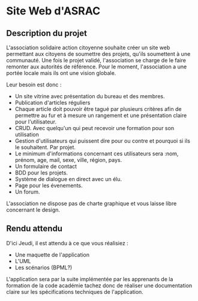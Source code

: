 # Site Web d'ASRAC

## Description du projet

L'association solidaire action citoyenne souhaite créer un site web permettant aux citoyens de soumettre des projets, qu'ils soumettent à une communauté. Une fois le projet validé, l'association se charge de le faire remonter aux autorités de référence. Pour le moment, l'association a une portée locale mais ils ont une vision globale. 

Leur besoin est donc :

* Un site vitrine avec présentation du bureau et des membres. 
* Publication d'articles réguliers
* Chaque article doit pouvoir être tagué par plusieurs critères afin de permettre au fur et à mesure un rangement et une présentation claire pour l'utilisateur.
* CRUD. Avec quelqu'un qui peut recevoir une formation pour son utilisation
* Gestion d'utilisateurs qui puissent dire pour ou contre et pourquoi si ils le souhaitent. Par projet. 
* Le minimum d'informations concernant ces utilisateurs sera :nom, prénom, age, mail, sexe, ville, région, pays. 
* Un formulaire de contact
* BDD pour les projets.
* Système de dialogue en direct avec un élu. 
* Page pour les évenements.
* Un forum. 

L'association ne dispose pas de charte graphique et vous laisse libre concernant le design.

## Rendu attendu

D'ici Jeudi, il est attendu à ce que vous réalisiez :
 * Une maquette de l'application
 * L'UML
 * Les scénarios (BPML?)

L'application sera par la suite implémentée par les apprenants de la formation de la code académie tachez donc de réaliser une documentation claire sur les spécifications techniques de l'application.